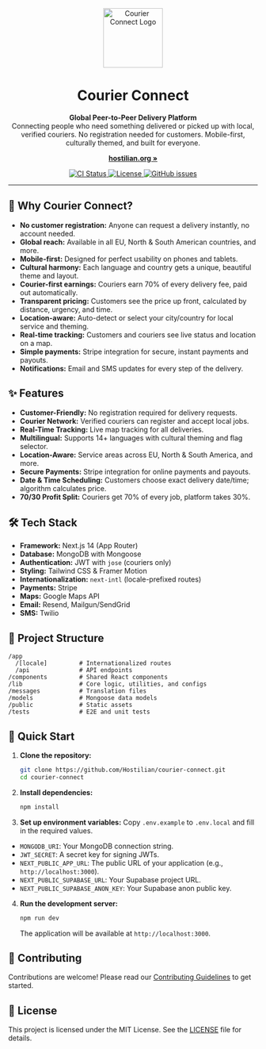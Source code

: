 
<div align="center">
  <a href="https://hostilian.org" target="_blank">
    <img src="https://hostilian.org/images/courier-connect-logo.svg" alt="Courier Connect Logo" width="120" height="120">
  </a>
  <h1 align="center">Courier Connect</h1>
  <p align="center">
    <strong>Global Peer-to-Peer Delivery Platform</strong><br />
    Connecting people who need something delivered or picked up with local, verified couriers. No registration needed for customers. Mobile-first, culturally themed, and built for everyone.
  </p>
  <p align="center">
    <a href="https://hostilian.org"><strong>hostilian.org »</strong></a>
  </p>
  <div align="center">
    <a href="https://github.com/Hostilian/courier-connect/actions/workflows/ci.yml">
      <img src="https://github.com/Hostilian/courier-connect/actions/workflows/ci.yml/badge.svg" alt="CI Status">
    </a>
    <a href="https://github.com/Hostilian/courier-connect/blob/master/LICENSE">
      <img src="https://img.shields.io/github/license/Hostilian/courier-connect" alt="License">
    </a>
    <a href="https://github.com/Hostilian/courier-connect/issues">
      <img src="https://img.shields.io/github/issues/Hostilian/courier-connect" alt="GitHub issues">
    </a>
  </div>
</div>

---

## 🚀 Why Courier Connect?

- **No customer registration:** Anyone can request a delivery instantly, no account needed.
- **Global reach:** Available in all EU, North & South American countries, and more.
- **Mobile-first:** Designed for perfect usability on phones and tablets.
- **Cultural harmony:** Each language and country gets a unique, beautiful theme and layout.
- **Courier-first earnings:** Couriers earn 70% of every delivery fee, paid out automatically.
- **Transparent pricing:** Customers see the price up front, calculated by distance, urgency, and time.
- **Location-aware:** Auto-detect or select your city/country for local service and theming.
- **Real-time tracking:** Customers and couriers see live status and location on a map.
- **Simple payments:** Stripe integration for secure, instant payments and payouts.
- **Notifications:** Email and SMS updates for every step of the delivery.

## ✨ Features

- **Customer-Friendly:** No registration required for delivery requests.
- **Courier Network:** Verified couriers can register and accept local jobs.
- **Real-Time Tracking:** Live map tracking for all deliveries.
- **Multilingual:** Supports 14+ languages with cultural theming and flag selector.
- **Location-Aware:** Service areas across EU, North & South America, and more.
- **Secure Payments:** Stripe integration for online payments and payouts.
- **Date & Time Scheduling:** Customers choose exact delivery date/time; algorithm calculates price.
- **70/30 Profit Split:** Couriers get 70% of every job, platform takes 30%.

## 🛠️ Tech Stack

- **Framework:** Next.js 14 (App Router)
- **Database:** MongoDB with Mongoose
- **Authentication:** JWT with `jose` (couriers only)
- **Styling:** Tailwind CSS & Framer Motion
- **Internationalization:** `next-intl` (locale-prefixed routes)
- **Payments:** Stripe
- **Maps:** Google Maps API
- **Email:** Resend, Mailgun/SendGrid
- **SMS:** Twilio

## 📂 Project Structure

```
/app
  /[locale]         # Internationalized routes
  /api              # API endpoints
/components         # Shared React components
/lib                # Core logic, utilities, and configs
/messages           # Translation files
/models             # Mongoose data models
/public             # Static assets
/tests              # E2E and unit tests
```

## 🚦 Quick Start

1.  **Clone the repository:**
    ```bash
    git clone https://github.com/Hostilian/courier-connect.git
    cd courier-connect
    ```

2.  **Install dependencies:**
    ```bash
    npm install
    ```

3.  **Set up environment variables:**
  Copy `.env.example` to `.env.local` and fill in the required values.
  - `MONGODB_URI`: Your MongoDB connection string.
  - `JWT_SECRET`: A secret key for signing JWTs.
  - `NEXT_PUBLIC_APP_URL`: The public URL of your application (e.g., `http://localhost:3000`).
  - `NEXT_PUBLIC_SUPABASE_URL`: Your Supabase project URL.
  - `NEXT_PUBLIC_SUPABASE_ANON_KEY`: Your Supabase anon public key.

4.  **Run the development server:**
    ```bash
    npm run dev
    ```
    The application will be available at `http://localhost:3000`.

## 🤝 Contributing

Contributions are welcome! Please read our [Contributing Guidelines](docs/CONTRIBUTING.md) to get started.

## 📄 License

This project is licensed under the MIT License. See the [LICENSE](LICENSE) file for details.
